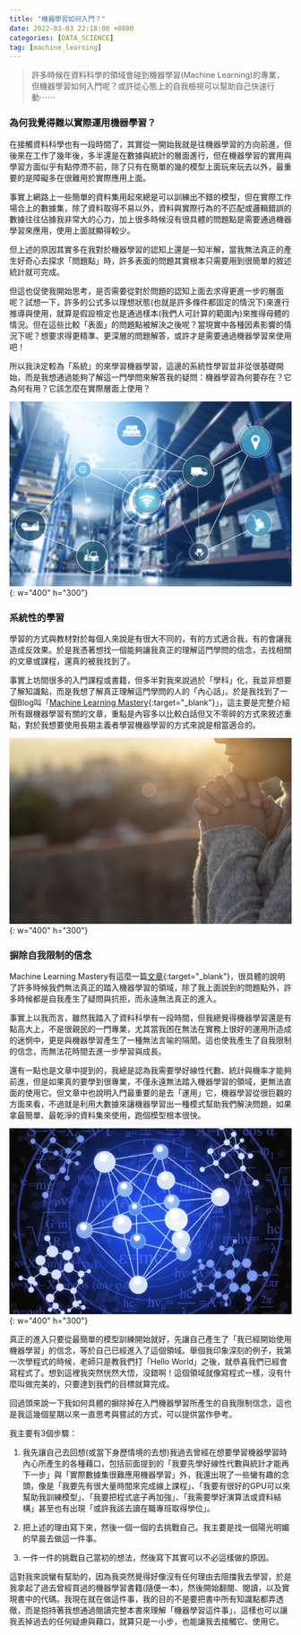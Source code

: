 ```yaml
---
title: "機器學習如何入門？"
date: 2022-03-03 22:18:00 +0800
categories: [DATA_SCIENCE]
tag: [machine_learning]
---
```


> 許多時候在資料科學的領域會碰到機器學習(Machine Learning)的專業，但機器學習如何入門呢？或許從心態上的自我檢視可以幫助自己快速行動⋯⋯

### **為何我覺得難以實際運用機器學習？**

在接觸資料科學也有一段時間了，其實從一開始我就是往機器學習的方向前進，但後來在工作了幾年後，多半還是在數據與統計的層面進行，但在機器學習的實用與學習方面似乎有點停滯不前，除了只有在簡單的幾的模型上面玩來玩去以外，最重要的是障礙多在很難用於實際應用上面。

事實上網路上一些簡單的資料集用起來總是可以訓練出不錯的模型，但在實際工作場合上的數據集，除了資料取得不易以外，資料與實際行為的不匹配或邏輯錯誤的數據往往佔據我非常大的心力，加上很多時候沒有很具體的問題點是需要通過機器學習來應用，使用上面就顯得較少。

但上述的原因其實多在我對於機器學習的認知上還是一知半解，當我無法真正的產生好奇心去探求「問題點」時，許多表面的問題其實根本只需要用到很簡單的敘述統計就可完成。

但這也促使我開始思考，是否需要從對於問題的認知上面去求得更進一步的層面呢？試想一下，許多的公式多以理想狀態(也就是許多條件都固定的情況下)來進行推導與使用，就算是假設檢定也是通過樣本(我們人可計算的範圍內)來推得母體的情況。但在這些比較「表面」的問題點被解決之後呢？當現實中各種因素影響的情況下呢？想要求得更精準、更深層的問題解答，或許才是需要通過機器學習來使用吧！

所以我決定較為「系統」的來學習機器學習，這邊的系統性學習並非從很基礎開始，而是我想通過能夠了解這一門學問來解答我的疑問：機器學習為何要存在？它為何有用？它該怎麼在實際層面上使用？

![人工智慧看起來總是美好的，卻還是要實際落地](/assets/img/data_science/future.png){: w="400" h="300"}

### **系統性的學習**

學習的方式與教材對於每個人來說是有很大不同的，有的方式適合我，有的會讓我造成反效果。於是我憑著想找一個能夠讓我真正的理解這門學問的信念，去找相關的文章或課程，還真的被我找到了。

事實上坊間很多的入門課程或書籍，但多半對我來說過於「學科」化，我並非想要了解知識點，而是我想了解真正理解這門學問的人的「內心話」。於是我找到了一個Blog叫「[Machine Learning Mastery](https://machinelearningmastery.com){:target="_blank"}」，這主要是完整介紹所有跟機器學習有關的文章，重點是內容多以比較白話但又不零碎的方式來敘述重點，對於我想要使用長期主義者學習機器學習的方式來說是相當適合的。

![摒除自我限制的信念](/assets/img/data_science/hope.png){: w="400" h="300"}

### **摒除自我限制的信念**

Machine Learning Mastery有這麼一篇[文章](https://machinelearningmastery.com/what-is-holding-you-back-from-your-machine-learning-goals/){:target="_blank"}，很具體的說明了許多時候我們無法真正的踏入機器學習的領域，除了我上面說到的問題點外，許多時候都是自我產生了疑問與抗拒，而永遠無法真正的進入。

事實上以我而言，雖然我踏入了資料科學有一段時間，但我總覺得機器學習還是有點高大上，不是很親民的一門專業，尤其當我困在無法在實務上很好的運用所造成的迷惘中，更是與機器學習產生了一種無法言喻的隔閡。這也使我產生了自我限制的信念，而無法花時間去進一步學習與成長。

還有一點也是文章中提到的，我總是認為我需要學好線性代數、統計與機率才能夠前進，但是如果真的要學到很專業，不僅永遠無法踏入機器學習的領域，更無法直面的使用它。但文章中也說明入門最重要的是去「運用」它，機器學習從很巨觀的方面來看，不過就是利用大數據來讓機器學習出一種模式幫助我們解決問題，如果拿最簡單、最乾淨的資料集來使用，跑個模型根本很快。

![只要從最簡單的模型訓練開始就好](/assets/img/data_science/network.png){: w="400" h="300"}

真正的進入只要從最簡單的模型訓練開始就好，先讓自己產生了「我已經開始使用機器學習」的信念，等於自己已經進入了這個領域。舉個我印象深刻的例子，我第一次學程式的時候，老師只是教我們打「Hello World」之後，就恭喜我們已經會寫程式了。想到這裡我突然恍然大悟，沒錯啊！這個領域就像寫程式一樣，沒有什麼叫做完美的，只要達到我們的目標就算完成。

回過頭來說一下我如何具體的摒除掉在入門機器學習所產生的自我限制信念，這也是我這幾個星期以來一直思考與嘗試的方式，可以提供當作參考。

我主要有3個步驟：

1. 我先讓自己去回想(或當下身歷情境的去想)我過去曾經在想要學習機器學習時內心所產生的各種藉口，包括前面提到的「我要先學好線性代數與統計才能再下一步」與「實際數據集很難應用機器學習」外，我還出現了一些蠻有趣的念頭，像是「我要先有很大量時間來完成線上課程」、「我要有很好的GPU可以來幫助我訓練模型」、「我要把程式底子再加強」、「我需要學好演算法或資料結構」甚至也有出現「或許我該去讀在職專班取得學位」。

2. 把上述的理由寫下來，然後一個一個的去挑戰自己。我主要是找一個陽光明媚的早晨去做這一件事。

3. 一件一件的挑戰自己當初的想法，然後寫下其實可以不必這樣做的原因。

這對我來說蠻有幫助的，因為我突然覺得好像沒有任何理由去阻擋我去學習，於是我拿起了過去曾經買過的機器學習書籍(隨便一本)，然後開始翻閱、閱讀，以及實現書中的代碼。我現在就在做這件事，我的目的不是要把書中所有知識點都弄透徹，而是抱持著我想通過閱讀完整本書來理解「機器學習這件事」，這樣也可以讓我丟掉過去的任何疑慮與藉口，就算只是一小步，也能讓我去接觸它、使用它。
